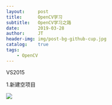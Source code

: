 ```yaml
---
layout:     post
title:      OpenCV学习
subtitle:   OpenCV学习之路
date:       2019-03-28
author:     JT
header-img: img/post-bg-github-cup.jpg
catalog:    true
tags:
    - OpenCV
---
```



VS2015

1.新建空项目





![](https://wtj900.github.io/img/ffmpeg/音频编解码过程.png)




















